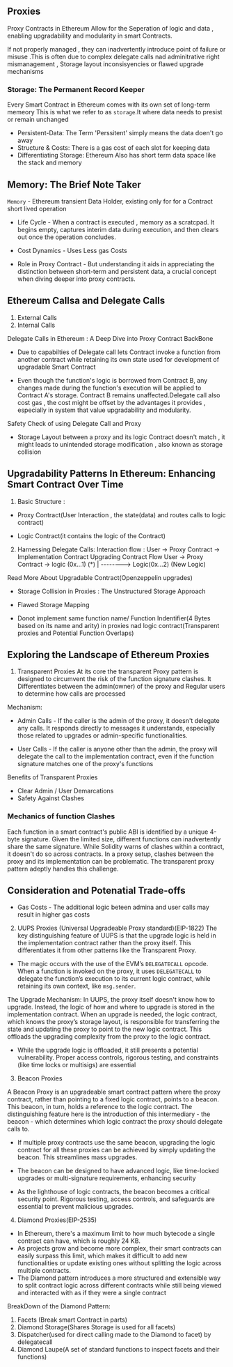 ## Proxies

Proxy Contracts in Ethereum Allow for the Seperation of logic and data , enabling upgradability and modularity in smart Contracts. 

If not properly managed , they can inadvertently introduce point of failure or misuse .This is often due to complex delegate calls nad adminitrative right mismanagement , Storage layout inconsisyencies or flawed upgrade mechanisms

### Storage: The Permanent Record Keeper

Every Smart Contract in Ethereum comes with its own set of long-term memeory This is what we refer to as `storage`.It where data needs to presist or remain unchanged 

- Persistent-Data: The Term 'Perssitent' simply means the data doen't go away 
- Structure & Costs: There is a gas cost of each slot for keeping data
- Differentiating Storage: Ethereum Also has short term data space like the stack and memory 

## Memory: The Brief Note Taker
`Memory` - Ethereum transient Data Holder, existing only for for a Contract short lived operation

- Life Cycle - When a contract is executed , memory as a scratcpad. It begins empty, captures interim data during execution, and then clears out once the operation concludes.

- Cost Dynamics - Uses Less gas Costs

- Role in Proxy Contract - But understanding it aids in appreciating the distinction between short-term and persistent data, a crucial concept when diving deeper into proxy contracts.

## Ethereum Callsa and Delegate Calls
1. External Calls
2. Internal Calls

Delegate Calls in Ethereum : A Deep Dive into Proxy Contract BackBone

- Due to capabilties of Delegate call lets Contract invoke a function from another contract while retaining its own state used for development of upgradable Smart Contract

- Even though the function's logic is borrowed from Contract B, any changes made during the function's execution will be applied to Contract A's storage. Contract B remains unaffected.Delegate call also cost gas , the cost might be offset by the advantages it provides , especially in system that value upgradability  and modularity.

Safety Check of using Delegate Call and Proxy
- Storage Layout between a proxy and its logic Contract doesn't match , it might leads to unintended storage modification , also known as storage collision

## Upgradability Patterns In Ethereum: Enhancing Smart Contract Over Time

1. Basic Structure :

- Proxy Contract(User Interaction , the state(data) and routes calls to logic contract)

- Logic Contract(it contains the logic of the Contract)

2. Harnessing Delegate Calls:
Interaction flow :
    User -> Proxy Contract -> Implementation Contract
Upgrading Contract Flow 
    User -> Proxy Contract -> logic (0x...1) (*)
                     |
                     --------> Logic(0x...2) (New Logic)     

Read More About Upgradable Contract(Openzeppelin upgrades)

- Storage Collision in Proxies : The Unstructured Storage Approach

- Flawed Storage Mapping

- Donot implement same function name/ Function Indentifier(4 Bytes based on its name and arity) in proxies nad logic contract(Transparent proxies and Potential Function Overlaps)

## Exploring the Landscape of Ethereum Proxies
1. Transparent Proxies 
At its core the transparent Proxy pattern is designed to circumvent the risk of the function signature clashes. It Differentiates between the admin(owner) of the proxy and Regular users to determine how calls are processed

Mechanism:
- Admin Calls -  If the caller is the admin of the proxy, it doesn't delegate any calls. It responds directly to messages it understands, especially those related to upgrades or admin-specific functionalities.

- User Calls - If the caller is anyone other than the admin, the proxy will delegate the call to the implementation contract, even if the function signature matches one of the proxy's functions

Benefits of Transparent Proxies
- Clear Admin / User Demarcations
- Safety Against Clashes

### Mechanics of function Clashes
Each function in a smart contract's public ABI is identified by a unique 4-byte signature. Given the limited size, different functions can inadvertently share the same signature. While Solidity warns of clashes within a contract, it doesn't do so across contracts. In a proxy setup, clashes between the proxy and its implementation can be problematic. The transparent proxy pattern adeptly handles this challenge.

## Consideration and Potenatial Trade-offs 
- Gas Costs - The additional logic beteen admina and user calls may result in higher gas costs


2. UUPS Proxies (Universal Upgradeable Proxy standard)(EIP-1822)
The key distinguishing feature of UUPS is that the upgrade logic is held in the implementation contract rather than the proxy itself. This differentiates it from other patterns like the Transparent Proxy.

- The magic occurs with the use of the EVM’s `DELEGATECALL` opcode. When a function is invoked on the proxy, it uses `DELEGATECALL` to delegate the function’s execution to its current logic contract, while retaining its own context, like `msg.sender`.

The Upgrade Mechanism: In UUPS, the proxy itself doesn't know how to upgrade. Instead, the logic of how and where to upgrade is stored in the implementation contract. When an upgrade is needed, the logic contract, which knows the proxy’s storage layout, is responsible for transferring the state and updating the proxy to point to the new logic contract. This offloads the upgrading complexity from the proxy to the logic contract.

- While the upgrade logic is offloaded, it still presents a potential vulnerability. Proper access controls, rigorous testing, and constraints (like time locks or multisigs) are essential

3. Beacon Proxies

A Beacon Proxy is an upgradeable smart contract pattern where the proxy contract, rather than pointing to a fixed logic contract, points to a beacon. This beacon, in turn, holds a reference to the logic contract. The distinguishing feature here is the introduction of this intermediary - the beacon - which determines which logic contract the proxy should delegate calls to.

- If multiple proxy contracts use the same beacon, upgrading the logic contract for all these proxies can be achieved by simply updating the beacon. This streamlines mass upgrades.

- The beacon can be designed to have advanced logic, like time-locked upgrades or multi-signature requirements, enhancing security

- As the lighthouse of logic contracts, the beacon becomes a critical security point. Rigorous testing, access controls, and safeguards are essential to prevent malicious upgrades.

4. Diamond Proxies(EIP-2535)

- In Ethereum, there's a maximum limit to how much bytecode a single contract can have, which is roughly 24 KB.
- As projects grow and become more complex, their smart contracts can easily surpass this limit, which makes it difficult to add new functionalities or update existing ones without splitting the logic across multiple contracts.
- The Diamond pattern introduces a more structured and extensible way to split contract logic across different contracts while still being viewed and interacted with as if they were a single contract

BreakDown of the Diamond Pattern:
1. Facets (Break smart Contract in parts)
2. Diamond Storage(Shares Storage is used for all facets)
3. Dispatcher(used for direct calling made to the Diamond to facet) by delegatecall 
4. Diamond Laupe(A set of standard functions to inspect facets and their functions)

